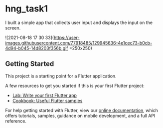 # hng_task1

I built a simple app that collects user input and displays the input on the screen. 






![2021-08-18 17 30 33](https://user-images.githubusercontent.com/77918485/129945636-4e1cec73-b0cb-4d94-b045-14d8203f356b.gif =250x250)


## Getting Started

This project is a starting point for a Flutter application.

A few resources to get you started if this is your first Flutter project:

- [Lab: Write your first Flutter app](https://flutter.dev/docs/get-started/codelab)
- [Cookbook: Useful Flutter samples](https://flutter.dev/docs/cookbook)

For help getting started with Flutter, view our
[online documentation](https://flutter.dev/docs), which offers tutorials,
samples, guidance on mobile development, and a full API reference.
